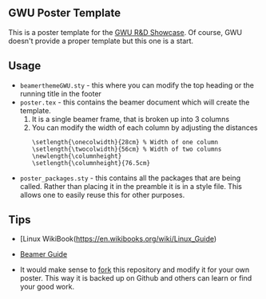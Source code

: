 ## GWU Poster Template

This is a poster template for the [GWU R&D Showcase](https://www.seas.gwu.edu/RDshowcase).
Of course, GWU doesn't provide a proper template but this one is a start. 

## Usage

* `beamerthemeGWU.sty` - this where you can modify the top heading or the running title in the footer
* `poster.tex` - this contains the beamer document which will create the template.
    1. It is a single beamer frame, that is broken up into 3 columns
    2. You can modify the width of each column by adjusting the distances
        ~~~
        \setlength{\onecolwidth}{28cm} % Width of one column
        \setlength{\twocolwidth}{56cm} % Width of two columns
        \newlength{\columnheight}
        \setlength{\columnheight}{76.5cm}
        ~~~
* `poster_packages.sty` - this contains all the packages that are being called. 
Rather than placing it in the preamble it is in a style file. 
This allows one to easily reuse this for other purposes. 

## Tips

* [Linux WikiBook(https://en.wikibooks.org/wiki/Linux_Guide)
* [Beamer Guide](http://tug.ctan.org/macros/latex/contrib/beamer/doc/beameruserguide.pdf)

* It would make sense to [fork](https://help.github.com/articles/fork-a-repo/) this repository and modify it for your own poster. 
This way it is backed up on Github and others can learn or find your good work. 
